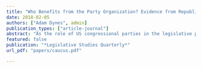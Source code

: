 ```yaml
---
title: "Who Benefits from the Party Organization? Evidence from Republican House Members' Attendance at Caucus Meetings"
date: 2018-02-05
authors: ["Adam Dynes", admin]
publication_types: ["article-journal"]
abstract: "As the role of US congressional parties in the legislative process has increased, so has the importance of understanding the institutions within these organizations. In this article, we examine the weekly caucus meetings held by Republican House leaders with their rank-and-file. We consider how members’ characteristics relate to their deci- sion to attend based on the collective and private benefits that caucus participation affords. Using interviews of members and staffers as well as members’ attendance records at these meetings from 2007 to 2013, we find, among other things, that members who vote less with their party or who have more seniority are less likely to attend while those in leadership positions or who are electorally vulnerable are more likely to do so. Together, these findings provide additional insights on the relationship between party leaders and their members and which members benefit from this central party-building activity."
featured: false
publication: "*Legislative Studies Quarterly*"
url_pdf: "papers/caucus.pdf"

---
```


